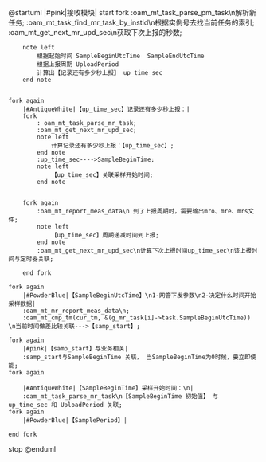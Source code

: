 @startuml
|#pink|接收模块|
start
    fork
        :oam_mt_task_parse_pm_task\n解析新任务;
        :oam_mt_task_find_mr_task_by_instid\n根据实例号去找当前任务的索引;
        :oam_mt_get_next_mr_upd_sec\n获取下次上报的秒数;

        note left
            根据起始时间 SampleBeginUtcTime  SampleEndUtcTime
            根据上报周期 UploadPeriod
            计算出【记录还有多少秒上报】 up_time_sec
        end note


    fork again
        |#AntiqueWhite|【up_time_sec】记录还有多少秒上报：|
        fork
            : oam_mt_task_parse_mr_task;
            :oam_mt_get_next_mr_upd_sec;
            note left
                计算记录还有多少秒上报：【up_time_sec】;
            end note
            :up_time_sec---->SampleBeginTime;
            note left
                【up_time_sec】关联采样开始时间;
            end note


        fork again
            :oam_mt_report_meas_data\n 到了上报周期时，需要输出mro、mre、mrs文件;
            note left
                【up_time_sec】周期递减时间到上报;
            end note
            :oam_mt_get_next_mr_upd_sec\n计算下次上报时间up_time_sec\n该上报时间与定时器关联;

        end fork

    fork again
        |#PowderBlue|【SampleBeginUtcTime】\n1-网管下发参数\n2-决定什么时间开始采样数据|
        :oam_mt_mr_report_meas_data\n;
        :oam_mt_cmp_tm(cur_tm, &(g_mr_task[i]->task.SampleBeginUtcTime)) \n当前时间做差比较关联--->【samp_start】;

    fork again
        |#pink|【samp_start】与业务相关|
        :samp_start与SampleBeginTime 关联， 当SampleBeginTime为0时候，要立即使能;
    fork again

        |#AntiqueWhite|【SampleBeginTime】采样开始时间：\n|
        :oam_mt_task_parse_mr_task\n【SampleBeginTime 初始值】 与 up_time_sec 和 UploadPeriod 关联;
    fork again
        |#PowderBlue|【SamplePeriod】|

    end fork
stop
@enduml

